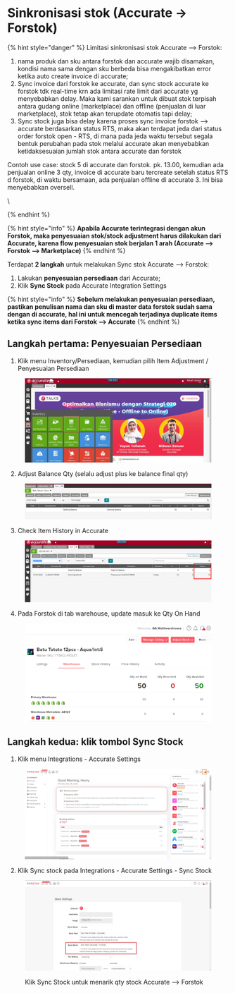 # Sinkronisasi stok (Accurate → Forstok)

{% hint style="danger" %}
Limitasi sinkronisasi stok Accurate --> Forstok:

1. nama produk dan sku antara forstok dan accurate wajib disamakan, kondisi nama sama dengan sku berbeda bisa mengakibatkan error ketika auto create invoice di accurate;
2. Sync invoice dari forstok ke accurate, dan sync stock accurate ke forstok tdk real-time krn ada limitasi rate limit dari accurate yg menyebabkan delay. Maka kami sarankan untuk dibuat stok terpisah antara gudang online (marketplace) dan offline (penjualan di luar marketplace), stok tetap akan terupdate otomatis tapi delay;
3. Sync stock juga bisa delay karena proses sync invoice forstok --> accurate berdasarkan status RTS, maka akan terdapat jeda dari status order forstok open - RTS, di mana pada jeda waktu tersebut segala bentuk perubahan pada stok melalui accurate akan menyebabkan ketidaksesuaian jumlah stok antara accurate dan forstok



Contoh use case: stock 5 di accurate dan forstok. pk. 13.00, kemudian ada penjualan online 3 qty, invoice di accurate baru tercreate setelah status RTS d forstok, di waktu bersamaan, ada penjualan offline di accurate 3. Ini bisa menyebabkan oversell.

\

{% endhint %}

{% hint style="info" %}
**Apabila Accurate terintegrasi dengan akun Forstok, maka penyesuaian stok/stock adjustment harus dilakukan dari Accurate, karena flow penyesuaian stok berjalan 1 arah (Accurate --> Forstok --> Marketplace)**
{% endhint %}

Terdapat **2 langkah** untuk melakukan Sync stok Accurate --> Forstok:

1. Lakukan **penyesuaian persediaan** dari Accurate;
2. Klik **Sync Stock** pada Accurate Integration Settings

{% hint style="info" %}
**Sebelum melakukan penyesuaian persediaan, pastikan penulisan nama dan sku di master data forstok sudah sama dengan di accurate, hal ini untuk mencegah terjadinya duplicate items ketika sync items dari Forstok --> Accurate**
{% endhint %}

## **Langkah pertama: Penyesuaian Persediaan**

1. Klik menu Inventory/Persediaan, kemudian pilih Item Adjustment / Penyesuaian Persediaan

<figure><img src="../../../.gitbook/assets/image (4) (2).png" alt=""><figcaption></figcaption></figure>

2. Adjust Balance Qty (selalu adjust plus ke balance final qty)

<figure><img src="../../../.gitbook/assets/image (1) (1) (1).png" alt=""><figcaption></figcaption></figure>

3. Check Item History in Accurate

<figure><img src="../../../.gitbook/assets/image (2) (2).png" alt=""><figcaption></figcaption></figure>

4. Pada Forstok di tab warehouse, update masuk ke Qty On Hand

<figure><img src="../../../.gitbook/assets/image (29).png" alt=""><figcaption></figcaption></figure>

## **Langkah kedua**: klik tombol **Sync Stock**

1. Klik menu Integrations - Accurate Settings

<figure><img src="../../../.gitbook/assets/image (3) (2).png" alt=""><figcaption></figcaption></figure>

2. Klik Sync stock pada Integrations - Accurate Settings - Sync Stock

<figure><img src="../../../.gitbook/assets/Screenshot 2022-09-26 110305.jpg" alt=""><figcaption><p>Klik Sync Stock untuk menarik qty stock Accurate --> Forstok</p></figcaption></figure>
